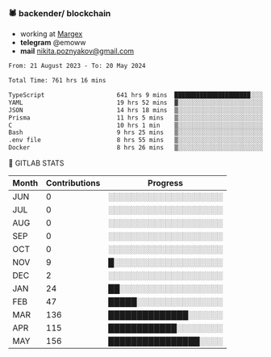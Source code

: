 ### 🕷 backender/ blockchain
- working at [Margex](https://margex.com/en)
- **telegram** @emoww
- **mail** nikita.poznyakov@gmail.com

<!--START_SECTION:waka-->

```txt
From: 21 August 2023 - To: 20 May 2024

Total Time: 761 hrs 16 mins

TypeScript                    641 hrs 9 mins  █████████████████████░░░░   84.20 %
YAML                          19 hrs 52 mins  ▓░░░░░░░░░░░░░░░░░░░░░░░░   02.61 %
JSON                          14 hrs 18 mins  ▒░░░░░░░░░░░░░░░░░░░░░░░░   01.88 %
Prisma                        11 hrs 5 mins   ▒░░░░░░░░░░░░░░░░░░░░░░░░   01.46 %
C                             10 hrs 1 min    ▒░░░░░░░░░░░░░░░░░░░░░░░░   01.32 %
Bash                          9 hrs 25 mins   ▒░░░░░░░░░░░░░░░░░░░░░░░░   01.24 %
.env file                     8 hrs 55 mins   ▒░░░░░░░░░░░░░░░░░░░░░░░░   01.17 %
Docker                        8 hrs 26 mins   ▒░░░░░░░░░░░░░░░░░░░░░░░░   01.11 %
```

<!--END_SECTION:waka-->


🦊 GITLAB STATS

<!--START_SECTION:emo-gitlab-->
| Month | Contributions | Progress | 
|-------|---------------|---------------------------|
|JUN|0  |░░░░░░░░░░░░░░░░░░░░|
|JUL|0  |░░░░░░░░░░░░░░░░░░░░|
|AUG|0  |░░░░░░░░░░░░░░░░░░░░|
|SEP|0  |░░░░░░░░░░░░░░░░░░░░|
|OCT|0  |░░░░░░░░░░░░░░░░░░░░|
|NOV|9  |█░░░░░░░░░░░░░░░░░░░|
|DEC|2  |░░░░░░░░░░░░░░░░░░░░|
|JAN|24 |██░░░░░░░░░░░░░░░░░░|
|FEB|47 |█████░░░░░░░░░░░░░░░|
|MAR|136|██████████████░░░░░░|
|APR|115|████████████░░░░░░░░|
|MAY|156|████████████████░░░░|

<!--END_SECTION:emo-gitlab-->



